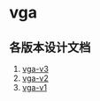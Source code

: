 # vga

## 各版本设计文档

1. [vga-v3](./docs/vga_v3)
2. [vga-v2](./docs/vga_v2)
3. [vga-v1](./docs/vga_v1)
